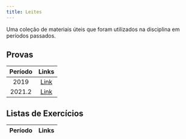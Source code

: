 ```yaml
---
title: Leites
---
```


Uma coleção de materiais úteis que foram utilizados na disciplina em períodos passados.

## Provas
| Período | Links |
| :--: | :--: |
| 2019 | [Link](https://github.com/OpenDevUFCG/Tamburetei/blob/master/ia/leites/rep2019-gabarito.pdf) |
| 2021.2 | [Link](https://github.com/OpenDevUFCG/Tamburetei/blob/master/ia/leites/20212) |

## Listas de Exercícios
| Período | Links |
| :--: | :--: |
